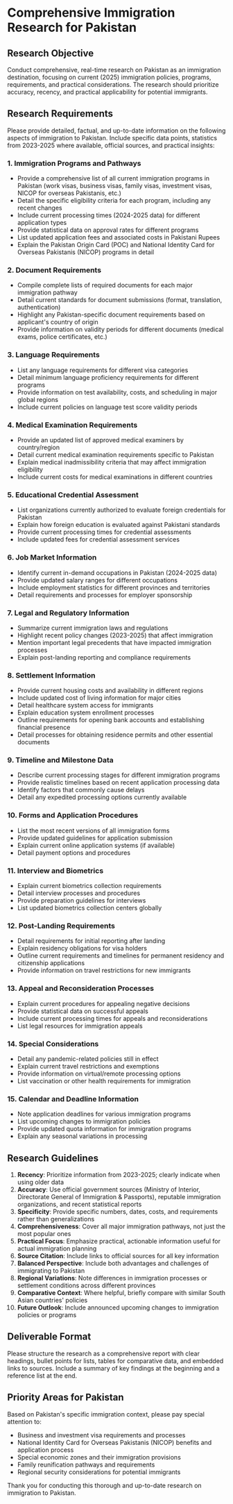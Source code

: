 # Comprehensive Immigration Research for Pakistan

## Research Objective
Conduct comprehensive, real-time research on Pakistan as an immigration destination, focusing on current (2025) immigration policies, programs, requirements, and practical considerations. The research should prioritize accuracy, recency, and practical applicability for potential immigrants.

## Research Requirements
Please provide detailed, factual, and up-to-date information on the following aspects of immigration to Pakistan. Include specific data points, statistics from 2023-2025 where available, official sources, and practical insights:

### 1. Immigration Programs and Pathways
- Provide a comprehensive list of all current immigration programs in Pakistan (work visas, business visas, family visas, investment visas, NICOP for overseas Pakistanis, etc.)
- Detail the specific eligibility criteria for each program, including any recent changes
- Include current processing times (2024-2025 data) for different application types
- Provide statistical data on approval rates for different programs
- List updated application fees and associated costs in Pakistani Rupees
- Explain the Pakistan Origin Card (POC) and National Identity Card for Overseas Pakistanis (NICOP) programs in detail

### 2. Document Requirements
- Compile complete lists of required documents for each major immigration pathway
- Detail current standards for document submissions (format, translation, authentication)
- Highlight any Pakistan-specific document requirements based on applicant's country of origin
- Provide information on validity periods for different documents (medical exams, police certificates, etc.)

### 3. Language Requirements
- List any language requirements for different visa categories
- Detail minimum language proficiency requirements for different programs
- Provide information on test availability, costs, and scheduling in major global regions
- Include current policies on language test score validity periods

### 4. Medical Examination Requirements
- Provide an updated list of approved medical examiners by country/region
- Detail current medical examination requirements specific to Pakistan
- Explain medical inadmissibility criteria that may affect immigration eligibility
- Include current costs for medical examinations in different countries

### 5. Educational Credential Assessment
- List organizations currently authorized to evaluate foreign credentials for Pakistan
- Explain how foreign education is evaluated against Pakistani standards
- Provide current processing times for credential assessments
- Include updated fees for credential assessment services

### 6. Job Market Information
- Identify current in-demand occupations in Pakistan (2024-2025 data)
- Provide updated salary ranges for different occupations
- Include employment statistics for different provinces and territories
- Detail requirements and processes for employer sponsorship

### 7. Legal and Regulatory Information
- Summarize current immigration laws and regulations
- Highlight recent policy changes (2023-2025) that affect immigration
- Mention important legal precedents that have impacted immigration processes
- Explain post-landing reporting and compliance requirements

### 8. Settlement Information
- Provide current housing costs and availability in different regions
- Include updated cost of living information for major cities
- Detail healthcare system access for immigrants
- Explain education system enrollment processes
- Outline requirements for opening bank accounts and establishing financial presence
- Detail processes for obtaining residence permits and other essential documents

### 9. Timeline and Milestone Data
- Describe current processing stages for different immigration programs
- Provide realistic timelines based on recent application processing data
- Identify factors that commonly cause delays
- Detail any expedited processing options currently available

### 10. Forms and Application Procedures
- List the most recent versions of all immigration forms
- Provide updated guidelines for application submission
- Explain current online application systems (if available)
- Detail payment options and procedures

### 11. Interview and Biometrics
- Explain current biometrics collection requirements
- Detail interview processes and procedures
- Provide preparation guidelines for interviews
- List updated biometrics collection centers globally

### 12. Post-Landing Requirements
- Detail requirements for initial reporting after landing
- Explain residency obligations for visa holders
- Outline current requirements and timelines for permanent residency and citizenship applications
- Provide information on travel restrictions for new immigrants

### 13. Appeal and Reconsideration Processes
- Explain current procedures for appealing negative decisions
- Provide statistical data on successful appeals
- Include current processing times for appeals and reconsiderations
- List legal resources for immigration appeals

### 14. Special Considerations
- Detail any pandemic-related policies still in effect
- Explain current travel restrictions and exemptions
- Provide information on virtual/remote processing options
- List vaccination or other health requirements for immigration

### 15. Calendar and Deadline Information
- Note application deadlines for various immigration programs
- List upcoming changes to immigration policies
- Provide updated quota information for immigration programs
- Explain any seasonal variations in processing

## Research Guidelines
1. **Recency**: Prioritize information from 2023-2025; clearly indicate when using older data
2. **Accuracy**: Use official government sources (Ministry of Interior, Directorate General of Immigration & Passports), reputable immigration organizations, and recent statistical reports
3. **Specificity**: Provide specific numbers, dates, costs, and requirements rather than generalizations
4. **Comprehensiveness**: Cover all major immigration pathways, not just the most popular ones
5. **Practical Focus**: Emphasize practical, actionable information useful for actual immigration planning
6. **Source Citation**: Include links to official sources for all key information
7. **Balanced Perspective**: Include both advantages and challenges of immigrating to Pakistan
8. **Regional Variations**: Note differences in immigration processes or settlement conditions across different provinces
9. **Comparative Context**: Where helpful, briefly compare with similar South Asian countries' policies
10. **Future Outlook**: Include announced upcoming changes to immigration policies or programs

## Deliverable Format
Please structure the research as a comprehensive report with clear headings, bullet points for lists, tables for comparative data, and embedded links to sources. Include a summary of key findings at the beginning and a reference list at the end.

## Priority Areas for Pakistan
Based on Pakistan's specific immigration context, please pay special attention to:
- Business and investment visa requirements and processes
- National Identity Card for Overseas Pakistanis (NICOP) benefits and application process
- Special economic zones and their immigration provisions
- Family reunification pathways and requirements
- Regional security considerations for potential immigrants

Thank you for conducting this thorough and up-to-date research on immigration to Pakistan.
